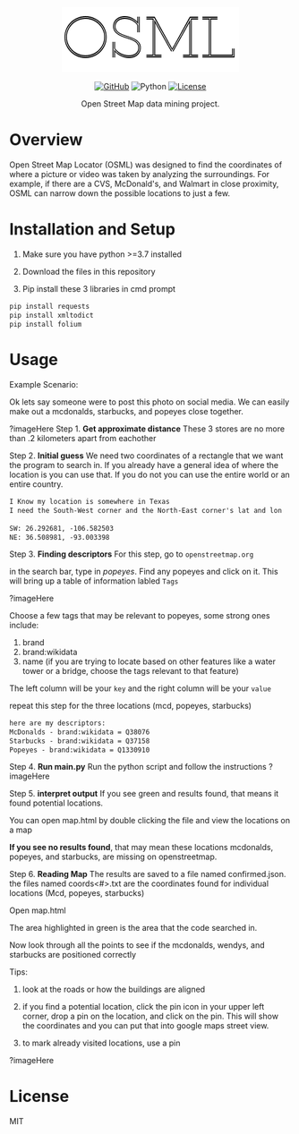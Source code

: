 <p align="center">
  <img src="https://github.com/bear102/osml/blob/main/img/osml.png" alt="OSML Logo">
</p>

<p align="center">
  <a href="https://github.com/bear102/tennis"><img src="https://img.shields.io/badge/GitHub-bear102-%2312100E.svg?style=flat&logo=github" alt="GitHub"></a>
  <img src="https://img.shields.io/badge/python-3.7%20%7C%203.8%20%7C%203.9-blue" alt="Python">
  <a href="https://opensource.org/licenses/MIT"><img src="https://img.shields.io/badge/License-MIT-blue.svg" alt="License"></a>
</p>

<p align="center">
  Open Street Map data mining project. 
</p>






# Overview

Open Street Map Locator (OSML) was designed to find the coordinates of where a picture or video was taken by analyzing the surroundings. For example, if there are a CVS, McDonald's, and Walmart in close proximity, OSML can narrow down the possible locations to just a few.


# Installation and Setup


1. Make sure you have python >=3.7 installed

2. Download the files in this repository

3. Pip install these 3 libraries in cmd prompt
```
pip install requests
pip install xmltodict
pip install folium
```



# Usage

Example Scenario:

Ok lets say someone were to post this photo on social media. We can easily make out a mcdonalds, starbucks, and popeyes close together.

?imageHere
Step 1. **Get approximate distance** These 3 stores are no more than .2 kilometers apart from eachother



Step 2. **Initial guess** We need two coordinates of a rectangle that   we want the program to search in. If you already have a general idea of where the location is you can use that. If you do not you can use the entire world or an entire country.

    I Know my location is somewhere in Texas
    I need the South-West corner and the North-East corner's lat and lon

    SW: 26.292681, -106.582503
    NE: 36.508981, -93.003398



Step 3. **Finding descriptors** For this step, go to `openstreetmap.org`

in the search bar, type in *popeyes*. Find any popeyes and click on it. This will bring up a table of information labled `Tags`

?imageHere

Choose a few tags that may be relevant to popeyes, some strong ones include:
1. brand
2. brand:wikidata
3. name
(if you are trying to locate based on other features like a water tower or a bridge, choose the tags relevant to that feature)

The left column will be your `key` and the right column will be your `value`

repeat this step for the three locations (mcd, popeyes, starbucks)

    here are my descriptors:
    McDonalds - brand:wikidata = Q38076
    Starbucks - brand:wikidata = Q37158
    Popeyes - brand:wikidata = Q1330910


Step 4. **Run main.py** Run the python script and follow the instructions ?imageHere


Step 5. **interpret output** If you see green and results found, that means it found potential locations. 

You can open map.html by double clicking the file and view the locations on a map

**If you see no results found**, that may mean these locations mcdonalds, popeyes, and starbucks, are missing on openstreetmap.


Step 6. **Reading Map** The results are saved to a file named confirmed.json. the files named coords<#>.txt are the coordinates found for individual locations (Mcd, popeyes, starbucks)

Open map.html

The area highlighted in green is the area that the code searched in.

Now look through all the points to see if the mcdonalds, wendys, and starbucks are positioned correctly

Tips:
1. look at the roads or how the buildings are aligned

2. if you find a potential location, click the pin icon in your upper left corner, drop a pin on the location, and click on the pin. This will show the coordinates and you can put that into google maps street view.

3. to mark already visited locations, use a pin
   

?imageHere




# License

MIT
